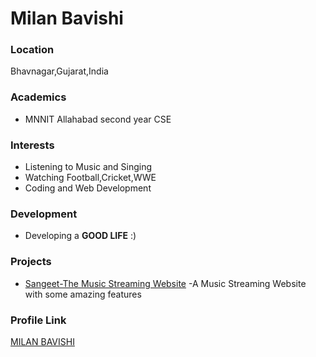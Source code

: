 # Milan Bavishi

### Location
Bhavnagar,Gujarat,India

### Academics
* MNNIT Allahabad second year CSE

### Interests
* Listening to Music and Singing
* Watching Football,Cricket,WWE
* Coding and Web Development

### Development
* Developing a **GOOD LIFE** :)

### Projects
* [Sangeet-The Music Streaming Website](https://github.com/jarvisdev/Sangeet)
  -A Music Streaming Website with some amazing features

### Profile Link

[MILAN BAVISHI](https://github.com/jarvisdev)
